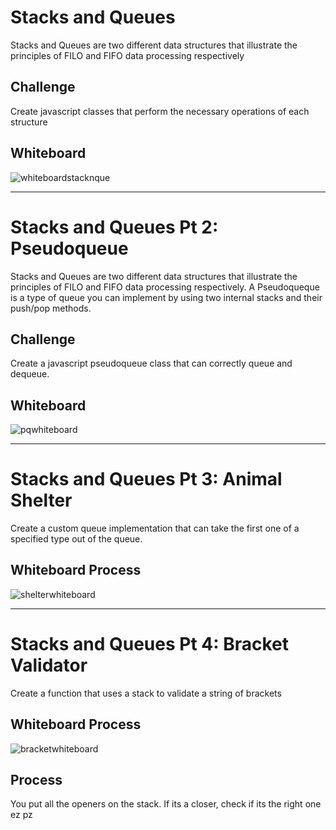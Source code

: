 # Stacks and Queues
Stacks and Queues are two different data structures that illustrate the principles of FILO and FIFO data processing respectively

## Challenge
Create javascript classes that perform the necessary operations of each structure

## Whiteboard 
![whiteboardstacknque](https://user-images.githubusercontent.com/71462092/131292696-7ae7e70b-69f0-4727-86a7-15e63f3a2a84.jpg)

-----------------------------------------------------------------------------------------------------------------------------------------------------------------------------------

# Stacks and Queues Pt 2: Pseudoqueue
Stacks and Queues are two different data structures that illustrate the principles of FILO and FIFO data processing respectively. A Pseudoqueque is a type of queue you can implement by using two internal stacks and their push/pop methods. 

## Challenge
Create a javascript pseudoqueue class that can correctly queue and dequeue.

## Whiteboard 
![pqwhiteboard](https://user-images.githubusercontent.com/71462092/131438779-050b979d-0490-4c9a-904c-db1dc98f60b5.jpg)

-----------------------------------------------------------------------------------------------------------------------------------------------------------------------------------

# Stacks and Queues Pt 3: Animal Shelter
Create a custom queue implementation that can take the first one of a specified type out of the queue.


## Whiteboard Process
![shelterwhiteboard](https://user-images.githubusercontent.com/71462092/131756597-8a0ef157-5c07-4841-a8c0-e1d90094ad1d.jpg)


-----------------------------------------------------------------------------------------------------------------------------------------------------------------------------------

# Stacks and Queues Pt 4: Bracket Validator
Create a function that uses a stack to validate a string of brackets


## Whiteboard Process
![bracketwhiteboard](https://user-images.githubusercontent.com/71462092/131780596-984f7186-15f0-43cc-b34d-0074239137a8.jpg)

## Process
You put all the openers on the stack.
If its a closer, check if its the right one
ez pz

